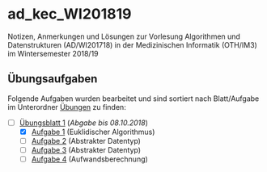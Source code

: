 # ad_kec_WI201819

Notizen, Anmerkungen und Lösungen zur Vorlesung Algorithmen und Datenstrukturen (AD/WI201718) in der Medizinischen Informatik (OTH/IM3) im Wintersemester 2018/19

## Übungsaufgaben

Folgende Aufgaben wurden bearbeitet und sind sortiert nach Blatt/Aufgabe im Unterordner [Übungen](/uebungen) zu finden:

- [ ] [Übungsblatt 1](/uebungen/blatt_01/) (_Abgabe bis 08.10.2018_)
  - [x] [Aufgabe 1](/uebungen/blatt_01/aufgabe_01/) (Euklidischer Algorithmus)
  - [ ] [Aufgabe 2](/uebungen/blatt_01/aufgabe_02/) (Abstrakter Datentyp)
  - [ ] [Aufgabe 3](/uebungen/blatt_01/aufgabe_03/) (Abstrakter Datentyp)
  - [ ] [Aufgabe 4](/uebungen/blatt_01/aufgabe_04/) (Aufwandsberechnung)
